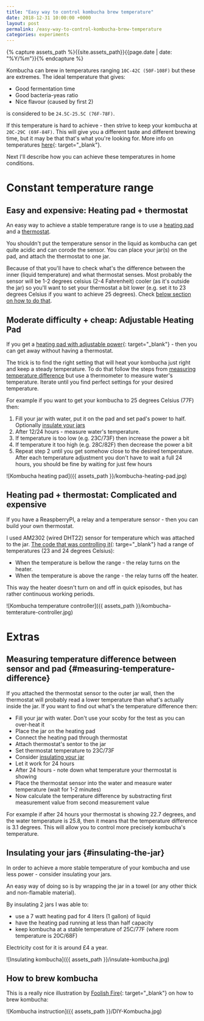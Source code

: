 ```yaml
---
title: "Easy way to control kombucha brew temperature"
date: 2018-12-31 10:00:00 +0000
layout: post
permalink: /easy-way-to-control-kombucha-brew-temperature
categories: experiments
---
```


<style type="text/css">
  .gist-file .gist-data {max-height: 200px;}
</style>

{% capture assets_path %}{{site.assets_path}}{{page.date | date: "%Y/%m"}}{% endcapture %}

Kombucha can brew in temperatures ranging `10C-42C (50F-108F)` but these are extremes. The ideal temperature that gives:

* Good fermentation time
* Good bacteria-yeas ratio
* Nice flavour (caused by first 2)

is considered to be `24.5C-25.5C (76F-78F)`.

If this temperature is hard to achieve - then strive to keep your kombucha at `20C-29C (69F-84F)`. This will give you a different taste and different brewing time, but it may be that that's what you're looking for. More info on temperatures [here](http://kombuchahome.com/temperature-affects-kombucha-flavor/){: target="_blank"}.

Next I'll describe how you can achieve these temperatures in home conditions.

# Constant temperature range

## Easy and expensive: Heating pad + thermostat

An easy way to achieve a stable temperature range is to use a [heating pad](https://amzn.to/2Dyikg0) and a [thermostat](https://amzn.to/2DA0lG7).

You shouldn't put the temperature sensor in the liquid as kombucha can get quite acidic and can corode the sensor.
You can place your jar(s) on the pad, and attach the thermostat to one jar.

Because of that you'll have to check what's the difference between the inner (liquid temperature) and what thermostat senses.
Most probably the sensor will be 1-2 degrees celsius (2-4 Fahrenheit) cooler (as it's outside the jar) so you'll want to set your thermostat a bit lower (e.g. set it to 23 degrees Celsius if you want to achieve 25 degrees). Check [below section on how to do that](#measuring-temperature-difference).

## Moderate difficulty + cheap: Adjustable Heating Pad

If you get a [heating pad with adjustable power](https://amzn.to/2Vm8YcX){: target="_blank"} - then you can get away without having a thermostat.

The trick is to find the right setting that will heat your kombucha just right and keep a steady temperature. To do that follow the steps from [measuring temperature difference](#measuring-temperature-difference) but use a thermometer to measure water's temperature. Iterate until you find perfect settings for your desired temperature.

For example if you want to get your kombucha to 25 degrees Celsius (77F) then:

1. Fill your jar with water, put it on the pad and set pad's power to half. Optionally [insulate your jars](#insulating-the-jar)
2. After 12/24 hours - measure water's temperature.
3. If temperature is too low (e.g. 23C/73F) then increase the power a bit
4. If temperature it too high (e.g. 28C/82F) then decrease the power a bit
5. Repeat step 2 until you get somehow close to the desired temperature. After each temperature adjustment you don't have to wait a full 24 hours, you should be fine by waiting for just few hours

![Kombucha heating pad]({{ assets_path }}/kombucha-heating-pad.jpg)

## Heating pad + thermostat: Complicated and expensive

If you have a ReaspberryPI, a relay and a temperature sensor - then you can build your own thermostat.

I used AM2302 (wired DHT22) sensor for temperature which was attached to the jar.
[The code that was controlling it](https://gist.github.com/bumbu/69830d3e7d26d753445fa0ba0957734f){: targe="_blank"} had a range of temperatures (23 and 24 degrees Celsius):

* When the temperature is bellow the range - the relay turns on the heater.
* When the temperature is above the range - the relay turns off the heater.

This way the heater doesn't turn on and off in quick episodes, but has rather continuous working periods.

![Kombucha temperature controller]({{ assets_path }}/kombucha-temterature-controller.jpg)

# Extras

## Measuring temperature difference between sensor and pad {#measuring-temperature-difference}

If you attached the thermostat sensor to the outer jar wall, then the thermostat will probably read a lower temperature than what's actually inside the jar.
If you want to find out what's the temperature difference then:

* Fill your jar with water. Don't use your scoby for the test as you can over-heat it
* Place the jar on the heating pad
* Connect the heating pad through thermostat
* Attach thermostat's sentor to the jar
* Set thermostat temperature to 23C/73F
* Consider [insulating your jar](#insulating-the-jar)
* Let it work for 24 hours
* After 24 hours - note down what temperature your thermostat is showing
* Place the thermostat sensor into the water and measure water temperature (wait for 1-2 minutes)
* Now calculate the temperature difference by substracting first measurement value from second measurement value

For example if after 24 hours your thermostat is showing 22.7 degrees, and the water temperature is 25.8, then it means that the temperature difference is 3.1 degrees. This will allow you to control more precisely kombucha's temperature.

## Insulating your jars {#insulating-the-jar}

In order to achieve a more stable temperature of your kombucha and use less power - consider insulating your jars.

An easy way of doing so is by wrapping the jar in a towel (or any other thick and non-flamable material).

By insulating 2 jars I was able to:

* use a 7 watt heating pad for 4 liters (1 gallon) of liquid
* have the heating pad running at less than half capacity
* keep kombucha at a stable temperature of 25C/77F (where room temperature is 20C/68F)

Electricity cost for it is around £4 a year.

![Insulating kombucha]({{ assets_path }}/insulate-kombucha.jpg)

## How to brew kombucha

This is a really nice illustration by [Foolish Fire](https://www.foolishfire.com/2015/05/25/how-to-make-kombucha-in-6-steps-anatomy-of-a-runaway-infographic/){: target="_blank"} on how to brew kombucha:

![Kombucha instruction]({{ assets_path }}/DIY-Kombucha.jpg)
